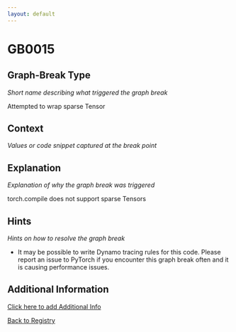 ```yaml
---
layout: default
---
```

# GB0015

## Graph-Break Type
*Short name describing what triggered the graph break*

Attempted to wrap sparse Tensor

## Context
*Values or code snippet captured at the break point*



## Explanation
*Explanation of why the graph break was triggered*

torch.compile does not support sparse Tensors

## Hints
*Hints on how to resolve the graph break*

- It may be possible to write Dynamo tracing rules for this code. Please report an issue to PyTorch if you encounter this graph break often and it is causing performance issues.


## Additional Information

<!-- ADDITIONAL INFORMATION START - Add custom information below this line -->

<!-- ADDITIONAL INFORMATION END -->


[Click here to add Additional Info](https://github.com/pytorch-labs/compile-graph-break-site/edit/main/docs/gb/gb0015.md)

[Back to Registry](../index.html)
